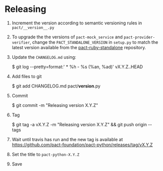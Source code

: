 # Releasing

1. Increment the version according to semantic versioning rules in `pact/__version__.py`

2. To upgrade the the versions of `pact-mock_service` and `pact-provider-verifier`, change the
   `PACT_STANDALONE_VERSION` in `setup.py` to match the latest version available from the
   [pact-ruby-standalone](https://github.com/pact-foundation/pact-ruby-standalone/releases) repository.

3. Update the `CHANGELOG.md` using:

    $ git log --pretty=format:'  * %h - %s (%an, %ad)' vX.Y.Z..HEAD

4. Add files to git

    $ git add CHANGELOG.md pact/__version__.py

5. Commit

    $ git commit -m "Releasing version X.Y.Z"

6. Tag

    $ git tag -a vX.Y.Z -m "Releasing version X.Y.Z" && git push origin --tags

7. Wait until travis has run and the new tag is available at https://github.com/pact-foundation/pact-python/releases/tag/vX.Y.Z

8. Set the title to `pact-python-X.Y.Z`

9. Save
